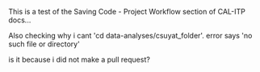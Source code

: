 This is a test of the Saving Code - Project Workflow section of CAL-ITP docs...

Also checking why i cant 'cd data-analyses/csuyat_folder'. error says 'no such file or directory'

is it because i did not make a pull request?